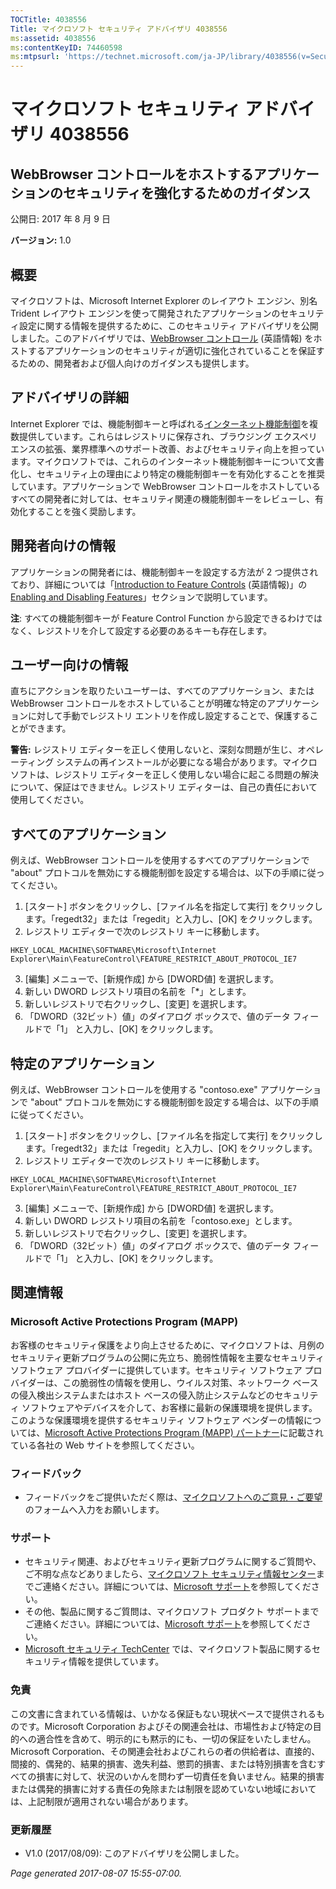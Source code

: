 ```yaml
---
TOCTitle: 4038556
Title: マイクロソフト セキュリティ アドバイザリ 4038556
ms:assetid: 4038556
ms:contentKeyID: 74460598
ms:mtpsurl: 'https://technet.microsoft.com/ja-JP/library/4038556(v=Security.10)'
---
```


マイクロソフト セキュリティ アドバイザリ 4038556
================================================

WebBrowser コントロールをホストするアプリケーションのセキュリティを強化するためのガイダンス
-------------------------------------------------------------------------------------------

公開日: 2017 年 8 月 9 日

**バージョン:** 1.0

概要
----

 
マイクロソフトは、Microsoft Internet Explorer のレイアウト エンジン、別名 Trident レイアウト エンジンを使って開発されたアプリケーションのセキュリティ設定に関する情報を提供するために、このセキュリティ アドバイザリを公開しました。このアドバイザリでは、[WebBrowser コントロール](https://msdn.microsoft.com/en-us/library/aa752040(v=vs.85).aspx) (英語情報) をホストするアプリケーションのセキュリティが適切に強化されていることを保証するための、開発者および個人向けのガイダンスも提供します。

アドバイザリの詳細
------------------

 
Internet Explorer では、機能制御キーと呼ばれる[インターネット機能制御](https://msdn.microsoft.com/en-us/library/ee330720(v=vs.85).aspx)を複数提供しています。これらはレジストリに保存され、ブラウジング エクスペリエンスの拡張、業界標準へのサポート改善、およびセキュリティ向上を担っています。マイクロソフトでは、これらのインターネット機能制御キーについて文書化し、セキュリティ上の理由により特定の機能制御キーを有効化することを推奨しています。アプリケーションで WebBrowser コントロールをホストしているすべての開発者に対しては、セキュリティ関連の機能制御キーをレビューし、有効化することを強く奨励します。

開発者向けの情報
----------------

アプリケーションの開発者には、機能制御キーを設定する方法が 2 つ提供されており、詳細については「[Introduction to Feature Controls](https://msdn.microsoft.com/en-us/library/ms537184(v=vs.85).aspx) (英語情報)」の[Enabling and Disabling Features](https://msdn.microsoft.com/en-us/library/ms537184(v=vs.85).aspx)」セクションで説明しています。

**注**: すべての機能制御キーが Feature Control Function から設定できるわけではなく、レジストリを介して設定する必要のあるキーも存在します。

ユーザー向けの情報
------------------

 
直ちにアクションを取りたいユーザーは、すべてのアプリケーション、または WebBrowser コントロールをホストしていることが明確な特定のアプリケーションに対して手動でレジストリ エントリを作成し設定することで、保護することができます。

**警告:** レジストリ エディターを正しく使用しないと、深刻な問題が生じ、オペレーティング システムの再インストールが必要になる場合があります。マイクロソフトは、レジストリ エディターを正しく使用しない場合に起こる問題の解決について、保証はできません。レジストリ エディターは、自己の責任において使用してください。

すべてのアプリケーション
------------------------

例えば、WebBrowser コントロールを使用するすべてのアプリケーションで "about" プロトコルを無効にする機能制御を設定する場合は、以下の手順に従ってください。

1.  \[スタート\] ボタンをクリックし、\[ファイル名を指定して実行\] をクリックします。「regedt32」または「regedit」と入力し、\[OK\] をクリックします。
2.  レジストリ エディターで次のレジストリ キーに移動します。 
   ```
   HKEY_LOCAL_MACHINE\SOFTWARE\Microsoft\Internet Explorer\Main\FeatureControl\FEATURE_RESTRICT_ABOUT_PROTOCOL_IE7
   ```
3.  \[編集\] メニューで、\[新規作成\] から \[DWORD値\] を選択します。
4.  新しい DWORD レジストリ項目の名前を「\*」とします。
5.  新しいレジストリで右クリックし、\[変更\] を選択します。
6.  「DWORD（32ビット）値」のダイアログ ボックスで、値のデータ フィールドで「1」 と入力し、\[OK\] をクリックします。

特定のアプリケーション
----------------------

例えば、WebBrowser コントロールを使用する "contoso.exe" アプリケーションで "about" プロトコルを無効にする機能制御を設定する場合は、以下の手順に従ってください。

1.  \[スタート\] ボタンをクリックし、\[ファイル名を指定して実行\] をクリックします。「regedt32」または「regedit」と入力し、\[OK\] をクリックします。
2.  レジストリ エディターで次のレジストリ キーに移動します。   
  ```
  HKEY_LOCAL_MACHINE\SOFTWARE\Microsoft\Internet Explorer\Main\FeatureControl\FEATURE_RESTRICT_ABOUT_PROTOCOL_IE7
  ```
3.  \[編集\] メニューで、\[新規作成\] から \[DWORD値\] を選択します。
4.  新しい DWORD レジストリ項目の名前を「contoso.exe」とします。
5.  新しいレジストリで右クリックし、\[変更\] を選択します。
6.  「DWORD（32ビット）値」のダイアログ ボックスで、値のデータ フィールドで「1」 と入力し、\[OK\] をクリックします。

関連情報
--------

 
### Microsoft Active Protections Program (MAPP)

お客様のセキュリティ保護をより向上させるために、マイクロソフトは、月例のセキュリティ更新プログラムの公開に先立ち、脆弱性情報を主要なセキュリティ ソフトウェア プロバイダーに提供しています。セキュリティ ソフトウェア プロバイダーは、この脆弱性の情報を使用し、ウイルス対策、ネットワーク ベースの侵入検出システムまたはホスト ベースの侵入防止システムなどのセキュリティ ソフトウェアやデバイスを介して、お客様に最新の保護環境を提供します。このような保護環境を提供するセキュリティ ソフトウェア ベンダーの情報については、[Microsoft Active Protections Program (MAPP) パートナー](https://go.microsoft.com/fwlink/?linkid=215201)に記載されている各社の Web サイトを参照してください。

### フィードバック

-   フィードバックをご提供いただく際は、[マイクロソフトへのご意見・ご要望](https://support.microsoft.com/kb/?scid=sw;en;1257&showpage=1&ws=technet&sd=tech)のフォームへ入力をお願いします。

### サポート

-   セキュリティ関連、およびセキュリティ更新プログラムに関するご質問や、ご不明な点などありましたら、[マイクロソフト セキュリティ情報センター](https://go.microsoft.com/fwlink/?linkid=21131)までご連絡ください。詳細については、[Microsoft サポート](https://support.microsoft.com/)を参照してください。
-   その他、製品に関するご質問は、マイクロソフト プロダクト サポートまでご連絡ください。詳細については、[Microsoft サポート](https://support.microsoft.com/?ln=ja)を参照してください。
-   [Microsoft セキュリティ TechCenter](https://go.microsoft.com/fwlink/?linkid=21132) では、マイクロソフト製品に関するセキュリティ情報を提供しています。

### 免責

この文書に含まれている情報は、いかなる保証もない現状ベースで提供されるものです。Microsoft Corporation およびその関連会社は、市場性および特定の目的への適合性を含めて、明示的にも黙示的にも、一切の保証をいたしません。Microsoft Corporation、その関連会社およびこれらの者の供給者は、直接的、間接的、偶発的、結果的損害、逸失利益、懲罰的損害、または特別損害を含むすべての損害に対して、状況のいかんを問わず一切責任を負いません。結果的損害または偶発的損害に対する責任の免除または制限を認めていない地域においては、上記制限が適用されない場合があります。

### 更新履歴

-   V1.0 (2017/08/09): このアドバイザリを公開しました。

*Page generated 2017-08-07 15:55-07:00.*
